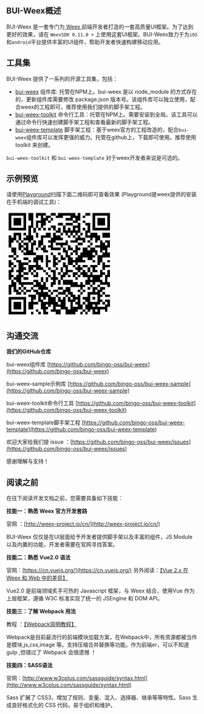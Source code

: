 ## BUI-Weex概述

BUI-Weex 是一套专门为[ Weex ](http://weex-project.io/cn/)前端开发者打造的一套高质量UI框架。为了达到更好的效果，请在 `WeexSDK 0.11.0 +` 上使用这套UI框架。BUI-Weex致力于为`iOS`和`android`平台提供丰富的UI组件，帮助开发者快速构建移动应用。

## 工具集

BUI-Weex 提供了一系列的开源工具集，包括：

*  [bui-weex](https://www.npmjs.com/package/bui-weex) 组件库: 托管在NPM上。bui-weex 是以 node_module 的方式存在的，更新组件库需要修改 package.json 版本号。该组件库可以独立使用，配合weex的工程即可，推荐使用我们提供的脚手架工程。
*  [bui-weex-toolkit](https://www.npmjs.com/package/bui-weex-toolkit) 命令行工具：托管在NPM上。需要安装到全局。该工具可以通过命令行快速创建脚手架工程和查看最新的脚手架工程。
*  [bui-weex-template](https://github.com/bingo-oss/bui-weex-template) 脚手架工程：基于weex官方的工程改造的，配合`bui-weex`组件库可以发挥更强的威力。托管在github上，下载即可使用。推荐使用 toolkit 来创建。

`bui-weex-toolkit` 和 `bui-weex-template` 对于weex开发者来说是可选的。

## 示例预览
请使用[Playground](https://weex-project.io/cn/playground.html)扫描下面二维码即可查看效果 (Playground是weex提供的安装在手机端的调试工具)：

![](images/qrcode.png)

## 沟通交流

**我们的GitHub仓库**

bui-weex组件库 [https://github.com/bingo-oss/bui-weex](https://github.com/bingo-oss/bui-weex)

bui-weex-sample示例库 [https://github.com/bingo-oss/bui-weex-sample](https://github.com/bingo-oss/bui-weex-sample)

bui-weex-toolkit命令行工具 [https://github.com/bingo-oss/bui-weex-toolkit](https://github.com/bingo-oss/bui-weex-toolkit)

bui-weex-template脚手架工程 [https://github.com/bingo-oss/bui-weex-template](https://github.com/bingo-oss/bui-weex-template)


欢迎大家给我们提 issue ：[https://github.com/bingo-oss/bui-weex/issues](https://github.com/bingo-oss/bui-weex/issues)

感谢理解与支持！


## 阅读之前

在往下阅读开发文档之前，您需要具备如下技能：

**技能一：熟悉 Weex 官方开发套路**

官网  ：[http://weex-project.io/cn/](http://weex-project.io/cn/)

BUI-Weex 仅仅是在UI层面给予开发者提供脚手架以及丰富的组件，JS Module以及内置的功能，开发者需要在官网寻找答案。

**技能二：熟悉 Vue2.0 语法**

官网：[https://cn.vuejs.org/](https://cn.vuejs.org/)  另外阅读：[【Vue 2.x 在 Weex 和 Web 中的差异】](http://weex-project.io/cn/references/vue/difference-with-web.html)

Vue2.0 是前端领域炙手可热的 Javascript 框架，与 Weex 结合，使用Vue 作为上层框架，遵循 W3C 标准实现了统一的 JSEngine 和 DOM API。

**技能三：了解 Webpack 用法**

教程 ：[【Webpack简明教程】](https://www.magentonotes.com/webpack-tutorial.html)

Webpack是目前最流行的前端模块加载方案，在Webpack中，所有资源都被当作是模块,js,css,image 等。支持压缩合并替换等功能。作为前端er，可以不知道 gulp ,但错过了 Webpack 会很遗憾 ！

**技能四：SASS语法**

官网：[http://www.w3cplus.com/sassguide/syntax.html](http://www.w3cplus.com/sassguide/syntax.html)

Sass 扩展了 CSS3，增加了规则、变量、混入、选择器、继承等等特性。Sass 生成良好格式化的 CSS 代码，易于组织和维护。